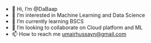 - 👋 Hi, I’m @DaBaap
- 👀 I’m interested in Machine Learning and Data Science
- 🌱 I’m currently learning BSCS 
- 💞️ I’m looking to collaborate on Cloud platform and ML
- 📫 How to reach me umairhussayn@gmail.com

<!---
DaBaap/DaBaap is a ✨ special ✨ repository because its `README.md` (this file) appears on your GitHub profile.
You can click the Preview link to take a look at your changes.
--->
